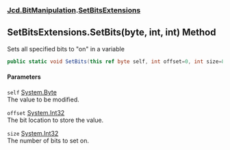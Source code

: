 ### [Jcd.BitManipulation](Jcd_BitManipulation.md 'Jcd.BitManipulation').[SetBitsExtensions](Jcd_BitManipulation_SetBitsExtensions.md 'Jcd.BitManipulation.SetBitsExtensions')
## SetBitsExtensions.SetBits(byte, int, int) Method
Sets all specified bits to "on" in a variable   
```csharp
public static void SetBits(this ref byte self, int offset=0, int size=8);
```
#### Parameters
<a name='Jcd_BitManipulation_SetBitsExtensions_SetBits(byte_int_int)_self'></a>
`self` [System.Byte](https://docs.microsoft.com/en-us/dotnet/api/System.Byte 'System.Byte')  
The value to be modified.
  
<a name='Jcd_BitManipulation_SetBitsExtensions_SetBits(byte_int_int)_offset'></a>
`offset` [System.Int32](https://docs.microsoft.com/en-us/dotnet/api/System.Int32 'System.Int32')  
The bit location to store the value.
  
<a name='Jcd_BitManipulation_SetBitsExtensions_SetBits(byte_int_int)_size'></a>
`size` [System.Int32](https://docs.microsoft.com/en-us/dotnet/api/System.Int32 'System.Int32')  
The number of bits to set on.
  
